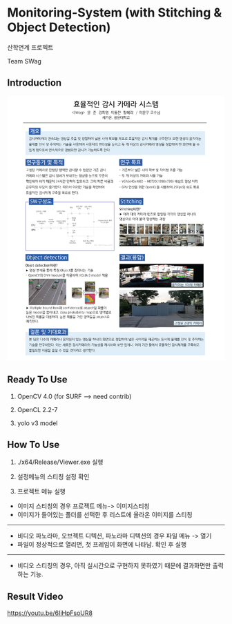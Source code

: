 # Monitoring-System (with Stitching & Object Detection)

산학연계 프로젝트

Team SWag

## Introduction

![Introduction](Introduction.jpg)

## Ready To Use

1. OpenCV 4.0 (for SURF --> need contrib)

2. OpenCL 2.2-7

3. yolo v3 model

## How To Use

1. ./x64/Release/Viewer.exe 실행

2. 설정메뉴의 스티칭 설정 확인

3. 프로젝트 메뉴 실행

* 이미지 스티칭의 경우 프로젝트 메뉴-> 이미지스티칭
* 이미지가 들어있는 폴더를 선택한 후 리스트에 올라온 이미지를 스티칭

<hr>

* 비디오 파노라마, 오브젝트 디텍션, 파노라마 디텍션의 경우 파일 메뉴 -> 열기 
* 파일이 정상적으로 열리면, 첫 프레임이 화면에 나타남. 확인 후 실행

<hr>

* 비디오 스티칭의 경우, 아직 실시간으로 구현하지 못하였기 때문에 결과화면만 출력하는 기능.

## Result Video

https://youtu.be/6IiHpFsoUR8
